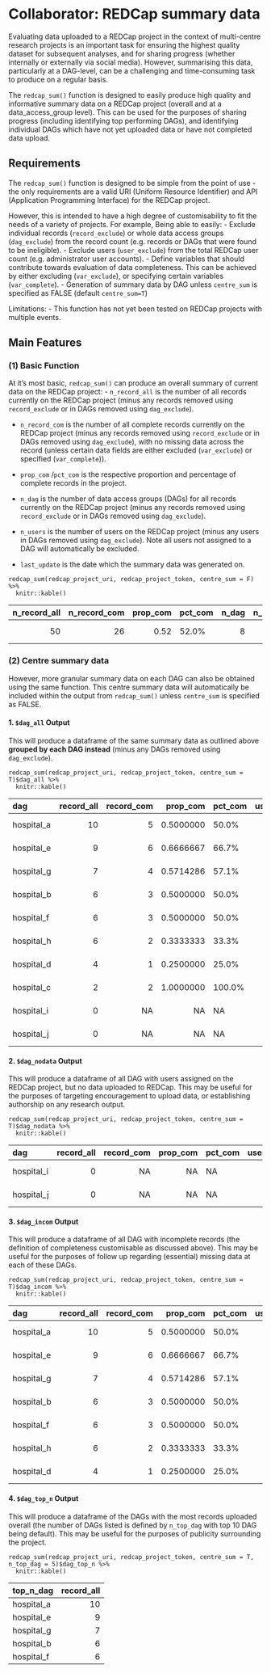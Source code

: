 Collaborator: REDCap summary data
=================================

Evaluating data uploaded to a REDCap project in the context of
multi-centre research projects is an important task for ensuring the
highest quality dataset for subsequent analyses, and for sharing
progress (whether internally or externally via social media). However,
summarising this data, particularly at a DAG-level, can be a challenging
and time-consuming task to produce on a regular basis.

The `redcap_sum()` function is designed to easily produce high quality
and informative summary data on a REDCap project (overall and at a
data\_access\_group level). This can be used for the purposes of sharing
progress (including identifying top performing DAGs), and identifying
individual DAGs which have not yet uploaded data or have not completed
data upload.

Requirements
------------

The `redcap_sum()` function is designed to be simple from the point of
use - the only requirements are a valid URI (Uniform Resource
Identifier) and API (Application Programming Interface) for the REDCap
project.

However, this is intended to have a high degree of customisability to
fit the needs of a variety of projects. For example, Being able to
easily: - Exclude individual records (`record_exclude`) or whole data
access groups (`dag_exclude`) from the record count (e.g. records or
DAGs that were found to be ineligible). - Exclude users (`user_exclude`)
from the total REDCap user count (e.g. administrator user accounts). -
Define variables that should contribute towards evaluation of data
completeness. This can be achieved by either excluding (`var_exclude`),
or specifying certain variables (`var_complete`). - Generation of
summary data by DAG unless `centre_sum` is specified as FALSE (default
`centre_sum=T`)

Limitations: - This function has not yet been tested on REDCap projects
with multiple events.

Main Features
-------------

### (1) Basic Function

At it’s most basic, `redcap_sum()` can produce an overall summary of
current data on the REDCap project: - `n_record_all` is the number of
all records currently on the REDCap project (minus any records removed
using `record_exclude` or in DAGs removed using `dag_exclude`).

-   `n_record_com` is the number of all complete records currently on
    the REDCap project (minus any records removed using `record_exclude`
    or in DAGs removed using `dag_exclude`), with no missing data across
    the record (unless certain data fields are either excluded
    (`var_exclude`) or specified (`var_complete`)).

-   `prop_com` /`pct_com` is the respective proportion and percentage of
    complete records in the project.

-   `n_dag` is the number of data access groups (DAGs) for all records
    currently on the REDCap project (minus any records removed using
    `record_exclude` or in DAGs removed using `dag_exclude`).

-   `n_users` is the number of users on the REDCap project (minus any
    users in DAGs removed using `dag_exclude`). Note all users not
    assigned to a DAG will automatically be excluded.

-   `last_update` is the date which the summary data was generated on.

<!-- -->

    redcap_sum(redcap_project_uri, redcap_project_token, centre_sum = F)  %>%
      knitr::kable()

<table>
<thead>
<tr class="header">
<th style="text-align: right;">n_record_all</th>
<th style="text-align: right;">n_record_com</th>
<th style="text-align: right;">prop_com</th>
<th style="text-align: left;">pct_com</th>
<th style="text-align: right;">n_dag</th>
<th style="text-align: right;">n_users</th>
<th style="text-align: left;">last_update</th>
</tr>
</thead>
<tbody>
<tr class="odd">
<td style="text-align: right;">50</td>
<td style="text-align: right;">26</td>
<td style="text-align: right;">0.52</td>
<td style="text-align: left;">52.0%</td>
<td style="text-align: right;">8</td>
<td style="text-align: right;">30</td>
<td style="text-align: left;">29-Oct-2018</td>
</tr>
</tbody>
</table>

### (2) Centre summary data

However, more granular summary data on each DAG can also be obtained
using the same function. This centre summary data will automatically be
included within the output from `redcap_sum()` unless `centre_sum` is
specified as FALSE.

#### 1. `$dag_all` Output

This will produce a dataframe of the same summary data as outlined above
**grouped by each DAG instead** (minus any DAGs removed using
`dag_exclude`).

    redcap_sum(redcap_project_uri, redcap_project_token, centre_sum = T)$dag_all %>%
      knitr::kable()

<table>
<thead>
<tr class="header">
<th style="text-align: left;">dag</th>
<th style="text-align: right;">record_all</th>
<th style="text-align: right;">record_com</th>
<th style="text-align: right;">prop_com</th>
<th style="text-align: left;">pct_com</th>
<th style="text-align: right;">user_all</th>
<th style="text-align: left;">last_update</th>
</tr>
</thead>
<tbody>
<tr class="odd">
<td style="text-align: left;">hospital_a</td>
<td style="text-align: right;">10</td>
<td style="text-align: right;">5</td>
<td style="text-align: right;">0.5000000</td>
<td style="text-align: left;">50.0%</td>
<td style="text-align: right;">3</td>
<td style="text-align: left;">29-Oct-2018</td>
</tr>
<tr class="even">
<td style="text-align: left;">hospital_e</td>
<td style="text-align: right;">9</td>
<td style="text-align: right;">6</td>
<td style="text-align: right;">0.6666667</td>
<td style="text-align: left;">66.7%</td>
<td style="text-align: right;">3</td>
<td style="text-align: left;">29-Oct-2018</td>
</tr>
<tr class="odd">
<td style="text-align: left;">hospital_g</td>
<td style="text-align: right;">7</td>
<td style="text-align: right;">4</td>
<td style="text-align: right;">0.5714286</td>
<td style="text-align: left;">57.1%</td>
<td style="text-align: right;">3</td>
<td style="text-align: left;">29-Oct-2018</td>
</tr>
<tr class="even">
<td style="text-align: left;">hospital_b</td>
<td style="text-align: right;">6</td>
<td style="text-align: right;">3</td>
<td style="text-align: right;">0.5000000</td>
<td style="text-align: left;">50.0%</td>
<td style="text-align: right;">3</td>
<td style="text-align: left;">29-Oct-2018</td>
</tr>
<tr class="odd">
<td style="text-align: left;">hospital_f</td>
<td style="text-align: right;">6</td>
<td style="text-align: right;">3</td>
<td style="text-align: right;">0.5000000</td>
<td style="text-align: left;">50.0%</td>
<td style="text-align: right;">3</td>
<td style="text-align: left;">29-Oct-2018</td>
</tr>
<tr class="even">
<td style="text-align: left;">hospital_h</td>
<td style="text-align: right;">6</td>
<td style="text-align: right;">2</td>
<td style="text-align: right;">0.3333333</td>
<td style="text-align: left;">33.3%</td>
<td style="text-align: right;">3</td>
<td style="text-align: left;">29-Oct-2018</td>
</tr>
<tr class="odd">
<td style="text-align: left;">hospital_d</td>
<td style="text-align: right;">4</td>
<td style="text-align: right;">1</td>
<td style="text-align: right;">0.2500000</td>
<td style="text-align: left;">25.0%</td>
<td style="text-align: right;">3</td>
<td style="text-align: left;">29-Oct-2018</td>
</tr>
<tr class="even">
<td style="text-align: left;">hospital_c</td>
<td style="text-align: right;">2</td>
<td style="text-align: right;">2</td>
<td style="text-align: right;">1.0000000</td>
<td style="text-align: left;">100.0%</td>
<td style="text-align: right;">2</td>
<td style="text-align: left;">29-Oct-2018</td>
</tr>
<tr class="odd">
<td style="text-align: left;">hospital_i</td>
<td style="text-align: right;">0</td>
<td style="text-align: right;">NA</td>
<td style="text-align: right;">NA</td>
<td style="text-align: left;">NA</td>
<td style="text-align: right;">3</td>
<td style="text-align: left;">29-Oct-2018</td>
</tr>
<tr class="even">
<td style="text-align: left;">hospital_j</td>
<td style="text-align: right;">0</td>
<td style="text-align: right;">NA</td>
<td style="text-align: right;">NA</td>
<td style="text-align: left;">NA</td>
<td style="text-align: right;">4</td>
<td style="text-align: left;">29-Oct-2018</td>
</tr>
</tbody>
</table>

#### 2. `$dag_nodata` Output

This will produce a dataframe of all DAG with users assigned on the
REDCap project, but no data uploaded to REDCap. This may be useful for
the purposes of targeting encouragement to upload data, or establishing
authorship on any research output.

    redcap_sum(redcap_project_uri, redcap_project_token, centre_sum = T)$dag_nodata %>%
      knitr::kable()

<table>
<thead>
<tr class="header">
<th style="text-align: left;">dag</th>
<th style="text-align: right;">record_all</th>
<th style="text-align: right;">record_com</th>
<th style="text-align: right;">prop_com</th>
<th style="text-align: left;">pct_com</th>
<th style="text-align: right;">user_all</th>
<th style="text-align: left;">last_update</th>
</tr>
</thead>
<tbody>
<tr class="odd">
<td style="text-align: left;">hospital_i</td>
<td style="text-align: right;">0</td>
<td style="text-align: right;">NA</td>
<td style="text-align: right;">NA</td>
<td style="text-align: left;">NA</td>
<td style="text-align: right;">3</td>
<td style="text-align: left;">29-Oct-2018</td>
</tr>
<tr class="even">
<td style="text-align: left;">hospital_j</td>
<td style="text-align: right;">0</td>
<td style="text-align: right;">NA</td>
<td style="text-align: right;">NA</td>
<td style="text-align: left;">NA</td>
<td style="text-align: right;">4</td>
<td style="text-align: left;">29-Oct-2018</td>
</tr>
</tbody>
</table>

#### 3. `$dag_incom` Output

This will produce a dataframe of all DAG with incomplete records (the
definition of completeness customisable as discussed above). This may be
useful for the purposes of follow up regarding (essential) missing data
at each of these DAGs.

    redcap_sum(redcap_project_uri, redcap_project_token, centre_sum = T)$dag_incom %>%
      knitr::kable()

<table>
<thead>
<tr class="header">
<th style="text-align: left;">dag</th>
<th style="text-align: right;">record_all</th>
<th style="text-align: right;">record_com</th>
<th style="text-align: right;">prop_com</th>
<th style="text-align: left;">pct_com</th>
<th style="text-align: right;">user_all</th>
<th style="text-align: left;">last_update</th>
</tr>
</thead>
<tbody>
<tr class="odd">
<td style="text-align: left;">hospital_a</td>
<td style="text-align: right;">10</td>
<td style="text-align: right;">5</td>
<td style="text-align: right;">0.5000000</td>
<td style="text-align: left;">50.0%</td>
<td style="text-align: right;">3</td>
<td style="text-align: left;">29-Oct-2018</td>
</tr>
<tr class="even">
<td style="text-align: left;">hospital_e</td>
<td style="text-align: right;">9</td>
<td style="text-align: right;">6</td>
<td style="text-align: right;">0.6666667</td>
<td style="text-align: left;">66.7%</td>
<td style="text-align: right;">3</td>
<td style="text-align: left;">29-Oct-2018</td>
</tr>
<tr class="odd">
<td style="text-align: left;">hospital_g</td>
<td style="text-align: right;">7</td>
<td style="text-align: right;">4</td>
<td style="text-align: right;">0.5714286</td>
<td style="text-align: left;">57.1%</td>
<td style="text-align: right;">3</td>
<td style="text-align: left;">29-Oct-2018</td>
</tr>
<tr class="even">
<td style="text-align: left;">hospital_b</td>
<td style="text-align: right;">6</td>
<td style="text-align: right;">3</td>
<td style="text-align: right;">0.5000000</td>
<td style="text-align: left;">50.0%</td>
<td style="text-align: right;">3</td>
<td style="text-align: left;">29-Oct-2018</td>
</tr>
<tr class="odd">
<td style="text-align: left;">hospital_f</td>
<td style="text-align: right;">6</td>
<td style="text-align: right;">3</td>
<td style="text-align: right;">0.5000000</td>
<td style="text-align: left;">50.0%</td>
<td style="text-align: right;">3</td>
<td style="text-align: left;">29-Oct-2018</td>
</tr>
<tr class="even">
<td style="text-align: left;">hospital_h</td>
<td style="text-align: right;">6</td>
<td style="text-align: right;">2</td>
<td style="text-align: right;">0.3333333</td>
<td style="text-align: left;">33.3%</td>
<td style="text-align: right;">3</td>
<td style="text-align: left;">29-Oct-2018</td>
</tr>
<tr class="odd">
<td style="text-align: left;">hospital_d</td>
<td style="text-align: right;">4</td>
<td style="text-align: right;">1</td>
<td style="text-align: right;">0.2500000</td>
<td style="text-align: left;">25.0%</td>
<td style="text-align: right;">3</td>
<td style="text-align: left;">29-Oct-2018</td>
</tr>
</tbody>
</table>

#### 4. `$dag_top_n` Output

This will produce a dataframe of the DAGs with the most records uploaded
overall (the number of DAGs listed is defined by `n_top_dag` with top 10
DAG being default). This may be useful for the purposes of publicity
surrounding the project.

    redcap_sum(redcap_project_uri, redcap_project_token, centre_sum = T, n_top_dag = 5)$dag_top_n %>%
      knitr::kable()

<table>
<thead>
<tr class="header">
<th style="text-align: left;">top_n_dag</th>
<th style="text-align: right;">record_all</th>
</tr>
</thead>
<tbody>
<tr class="odd">
<td style="text-align: left;">hospital_a</td>
<td style="text-align: right;">10</td>
</tr>
<tr class="even">
<td style="text-align: left;">hospital_e</td>
<td style="text-align: right;">9</td>
</tr>
<tr class="odd">
<td style="text-align: left;">hospital_g</td>
<td style="text-align: right;">7</td>
</tr>
<tr class="even">
<td style="text-align: left;">hospital_b</td>
<td style="text-align: right;">6</td>
</tr>
<tr class="odd">
<td style="text-align: left;">hospital_f</td>
<td style="text-align: right;">6</td>
</tr>
</tbody>
</table>
